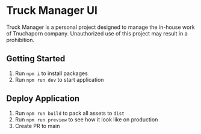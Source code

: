 # Truck Manager UI

Truck Manager is a personal project designed to manage the in-house work of Tnuchaporn company. Unauthorized use of this project may result in a prohibition.

## Getting Started

1. Run `npm i` to install packages
2. Run `npm run dev` to start application

## Deploy Application

1. Run `npm run build` to pack all assets to `dist`
2. Run `npm run preview` to see how it look like on production
3. Create PR to main
